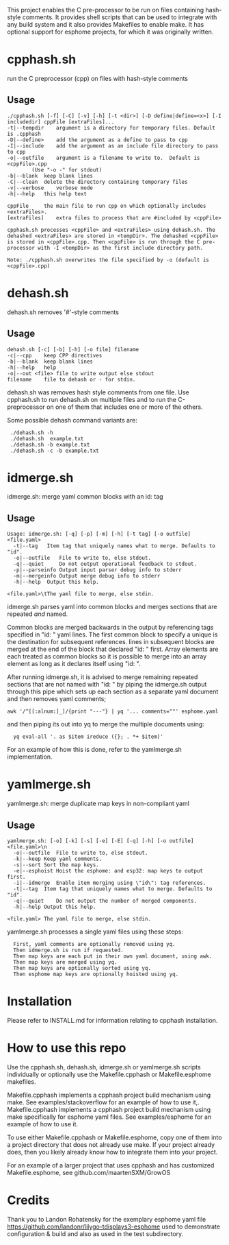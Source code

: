 This project enables the C pre-processor to be run on files containing hash-style comments. It provides shell scripts that can be used to integrate with any build system and it also provides Makefiles to enable make.  It has optional support for esphome projects, for which it was originally written.

cpphash.sh 
==========

run the C preprocessor (cpp) on files with hash-style comments

Usage
-----
```
./cpphash.sh [-f] [-C] [-v] [-h] [-t <dir>] [-D define|define=<x>] [-I includedir] cppFile [extraFiles]...
-t|--tempdir	argument is a directory for temporary files. Default is .cpphash
-D|--define>	add the argument as a define to pass to cpp
-I|--include	add the argument as an include file directory to pass to cpp
-o|--outfile	argument is a filename to write to.  Default is <cppFile>.cpp 
		(Use "-o -" for stdout)
-b|--blank	keep blank lines
-C|--clean	delete the directory containing temporary files
-v|--verbose	verbose mode
-h|--help	this help text

cppFile		the main file to run cpp on which optionally includes <extraFiles>.
[extraFiles]	extra files to process that are #included by <cppFile>

cpphash.sh processes <cppFile> and <extraFiles> using dehash.sh. The dehashed <extraFiles> are stored in <tempDir>. The dehashed <cppFile> is stored in <cppFile>.cpp. Then <cppFile> is run through the C pre-processor with -I <tempDir> as the first include directory path.

Note: ./cpphash.sh overwrites the file specified by -o (default is <cppFile>.cpp)
```

dehash.sh
=========
dehash.sh removes '#'-style comments 

Usage
-----
```
dehash.sh [-c] [-b] [-h] [-o file] filename
-c|--cpp	keep CPP directives
-b|--blank	keep blank lines
-h|--help	help
-o|--out <file>	file to write output else stdout
filename	file to dehash or - for stdin.
```

dehash.sh was removes hash style comments from one file.  Use cpphash.sh
to run dehash.sh on multiple files and to run the C-preprocessor on one of
them that includes one or more of the others.

Some possible dehash command variants are:
```
 ./dehash.sh -h
 ./dehash.sh  example.txt
 ./dehash.sh -b example.txt
 ./dehash.sh -c -b example.txt
```

idmerge.sh
===========
idmerge.sh: merge yaml common blocks with an id: tag

Usage
-----
```
Usage: idmerge.sh: [-q] [-p] [-m] [-h] [-t tag] [-o outfile] <file.yaml>
  -t|--tag	 Item tag that uniquely names what to merge. Defaults to "id".
  -o|--outfile	 File to write to, else stdout.
  -q|--quiet	 Do not output operational feedback to stdout.
  -p|--parseinfo Output input parser debug info to stderr
  -m|--mergeinfo Output merge debug info to stderr
  -h|--help	 Output this help.

<file.yaml>\tThe yaml file to merge, else stdin.
```

idmerge.sh parses yaml into common blocks and merges sections that
are repeated *and* named.

Common blocks are merged backwards in the output by referencing tags
specified in "id: <tag>" yaml lines. The first common block to
specify a unique <tag> is the destination for subsequent references.
lines in subsequent blocks are merged at the end of the block
that declared "id: <tag>" first. Array elements are each treated
as common blocks so it is possible to merge into an array element
as long as it declares itself using "id: <tag>".

After running idmerge.sh, it is advised to merge remaining repeated
sections that are not named with "id: <tag>" by piping the idmerge.sh
output through this pipe which sets up each section as a separate yaml
document and then removes yaml comments;
```
awk '/^[[:alnum:]_]/{print "---"} | yq '... comments=""' esphome.yaml
```
and then piping its out into yq to merge the multiple documents using:

```
  yq eval-all '. as $item ireduce ({}; . *+ $item)'
```
For an example of how this is done, refer to the yamlmerge.sh implementation.

yamlmerge.sh
============
yamlmerge.sh: merge duplicate map keys in non-compliant yaml

Usage
-----
```
yamlmerge.sh: [-o] [-k] [-s] [-e] [-E] [-q] [-h] [-o outfile] <file.yaml>\n
  -o|--outfile	File to write to, else stdout.
  -k|--keep	Keep yaml comments.
  -s|--sort	Sort the map keys.
  -e|--esphoist	Hoist the esphome: and esp32: map keys to output first.
  -i|--idmerge	Enable item merging using \"id\": tag references.
  -t|--tag	Item tag that uniquely names what to merge. Defaults to "id".
  -q|--quiet	Do not output the number of merged components.
  -h|--help	Output this help.

<file.yaml>	The yaml file to merge, else stdin.
```

yamlmerge.sh processes a single yaml files using these steps:
```
  First, yaml comments are optionally removed using yq.
  Then idmerge.sh is run if requested.
  Then map keys are each put in their own yaml document, using awk.
  Then map keys are merged using yq.
  Then map keys are optionally sorted using yq.
  Then esphome map keys are optionally hoisted using yq.
```

Installation
============

Please refer to INSTALL.md for information relating to cpphash installation.

How to use this repo
====================

Use the cpphash.sh, dehash.sh, idmerge.sh or yamlmerge.sh scripts
individually or optionally use the Makefile.cpphash or Makefile.esphome
makefiles.

Makefile.cpphash implements a cpphash project build mechanism using make.
See examples/stackoverflow for an example of how to use it,.
Makefile.cpphash implements a cpphash project build mechanism using make
specifically for esphome yaml files. See examples/esphome for an example
of how to use it.

To use either Makefile.cpphash or Makefile.esphome, copy one of them into
a project directory that does not already use make. If your project already
does, then you likely already know how to integrate them into your project.

For an example of a larger project that uses cpphash and has customized
Makefile.esphome, see github.com/maartenSXM/GrowOS

# Credits

Thank you to Landon Rohatensky for the exemplary esphome yaml file
https://github.com/landonr/lilygo-tdisplays3-esphome used to demonstrate
configuration & build and also as used in the test subdirectory.

